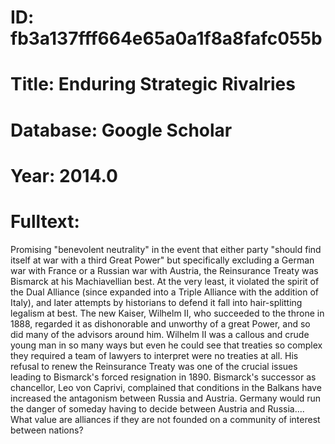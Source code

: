 # ID: fb3a137fff664e65a0a1f8a8fafc055b
# Title: Enduring Strategic Rivalries
# Database: Google Scholar
# Year: 2014.0
# Fulltext:
Promising "benevolent neutrality" in the event that either party "should find itself at war with a third Great Power" but specifically excluding a German war with France or a Russian war with Austria, the Reinsurance Treaty was Bismarck at his Machiavellian best.
At the very least, it violated the spirit of the Dual Alliance (since expanded into a Triple Alliance with the addition of Italy), and later attempts by historians to defend it fall into hair-splitting legalism at best.
The new Kaiser, Wilhelm II, who succeeded to the throne in 1888, regarded it as dishonorable and unworthy of a great Power, and so did many of the advisors around him.
Wilhelm II was a callous and crude young man in so many ways but even he could see that treaties so complex they required a team of lawyers to interpret were no treaties at all.
His refusal to renew the Reinsurance Treaty was one of the crucial issues leading to Bismarck's forced resignation in 1890.
Bismarck's successor as chancellor, Leo von Caprivi, complained that conditions in the Balkans have increased the antagonism between Russia and Austria.
Germany would run the danger of someday having to decide between Austria and Russia.... What value are alliances if they are not founded on a community of interest between nations?